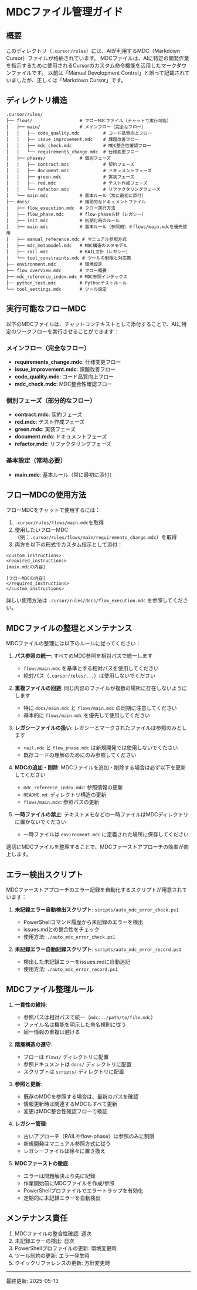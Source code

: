 # MDCファイル管理ガイド

## 概要
このディレクトリ（`.cursor/rules`）には、AIが利用するMDC（Markdown Cursor）ファイルが格納されています。
MDCファイルは、AIに特定の開発作業を指示するために使用されるCursorのカスタム命令機能を活用したマークダウンファイルです。
以前は「Manual Development Control」と誤って記載されていましたが、正しくは「Markdown Cursor」です。

## ディレクトリ構造

```
.cursor/rules/
├── flows/                  # フローMDCファイル（チャットで実行可能）
│   ├── main/               # メインフロー（完全なフロー）
│   │   ├── code_quality.mdc         # コード品質向上フロー
│   │   ├── issue_improvement.mdc    # 課題改善フロー
│   │   ├── mdc_check.mdc            # MDC整合性確認フロー
│   │   └── requirements_change.mdc  # 仕様変更フロー
│   ├── phases/             # 個別フェーズ
│   │   ├── contract.mdc             # 契約フェーズ
│   │   ├── document.mdc             # ドキュメントフェーズ
│   │   ├── green.mdc                # 実装フェーズ
│   │   ├── red.mdc                  # テスト作成フェーズ
│   │   └── refactor.mdc             # リファクタリングフェーズ
│   └── main.mdc            # 基本ルール（常に最初に添付）
├── docs/                   # 補助的なドキュメントファイル
│   ├── flow_execution.mdc  # フロー実行方法
│   ├── flow_phase.mdc      # flow-phase方針（レガシー）
│   ├── init.mdc            # 初期化時のルール
│   ├── main.mdc            # 基本ルール（参照用）※flows/main.mdcを優先使用
│   ├── manual_reference.mdc # マニュアル参照方式
│   ├── mdc_metamodel.mdc   # MDC構造のメタモデル
│   ├── rail.mdc            # RAIL方針（レガシー）
│   └── tool_constraints.mdc # ツールの制限と対応策
├── environment.mdc         # 環境設定
├── flow_overview.mdc       # フロー概要
├── mdc_reference_index.mdc # MDC参照インデックス
├── python_test.mdc         # Pythonテストルール
└── tool_settings.mdc       # ツール設定
```

## 実行可能なフローMDC

以下のMDCファイルは、チャットコンテキストとして添付することで、AIに特定のワークフローを実行させることができます：

### メインフロー（完全なフロー）
- **requirements_change.mdc**: 仕様変更フロー
- **issue_improvement.mdc**: 課題改善フロー
- **code_quality.mdc**: コード品質向上フロー
- **mdc_check.mdc**: MDC整合性確認フロー

### 個別フェーズ（部分的なフロー）
- **contract.mdc**: 契約フェーズ
- **red.mdc**: テスト作成フェーズ
- **green.mdc**: 実装フェーズ
- **document.mdc**: ドキュメントフェーズ
- **refactor.mdc**: リファクタリングフェーズ

### 基本設定（常時必要）
- **main.mdc**: 基本ルール（常に最初に添付）

## フローMDCの使用方法

フローMDCをチャットで使用するには：

1. `.cursor/rules/flows/main.mdc`を取得
2. 使用したいフローMDC（例：`.cursor/rules/flows/main/requirements_change.mdc`）を取得
3. 両方を以下の形式でカスタム指示として添付：

```
<custom_instructions>
<required_instructions>
[main.mdcの内容]

[フローMDCの内容]
</required_instructions>
</custom_instructions>
```

詳しい使用方法は `.cursor/rules/docs/flow_execution.mdc` を参照してください。

## MDCファイルの整理とメンテナンス

MDCファイルの整理には以下のルールに従ってください：

1. **パス参照の統一**: すべてのMDC参照を相対パスで統一します
   - `flows/main.mdc` を基準とする相対パスを使用してください
   - 絶対パス（`.cursor/rules/...`）は使用しないでください

2. **重複ファイルの回避**: 同じ内容のファイルが複数の場所に存在しないようにします
   - 特に `docs/main.mdc` と `flows/main.mdc` の同期に注意してください
   - 基本的に `flows/main.mdc` を優先して使用してください

3. **レガシーファイルの扱い**: レガシーとマークされたファイルは参照のみとします
   - `rail.mdc` と `flow_phase.mdc` は新規開発では使用しないでください
   - 既存コードの理解のためにのみ参照してください

4. **MDCの追加・削除**: MDCファイルを追加・削除する場合は必ず以下を更新してください
   - `mdc_reference_index.mdc`: 参照情報の更新
   - `README.md`: ディレクトリ構造の更新
   - `flows/main.mdc`: 参照パスの更新

5. **一時ファイルの禁止**: テキストメモなどの一時ファイルはMDCディレクトリに置かないでください
   - 一時ファイルは `environment.mdc` に定義された場所に保存してください

適切にMDCファイルを整理することで、MDCファーストアプローチの効率が向上します。

## エラー検出スクリプト

MDCファーストアプローチのエラー記録を自動化するスクリプトが用意されています：

1. **未記録エラー自動検出スクリプト**: `scripts/auto_mdc_error_check.ps1`
   - PowerShellコマンド履歴から未記録のエラーを検出
   - issues.mdとの整合性をチェック
   - 使用方法: `./auto_mdc_error_check.ps1`

2. **未記録エラー自動記録スクリプト**: `scripts/auto_mdc_error_record.ps1`
   - 検出した未記録エラーをissues.mdに自動追記
   - 使用方法: `./auto_mdc_error_record.ps1`

## MDCファイル整理ルール

1. **一貫性の維持**:
   - 参照パスは相対パスで統一（`mdc:../path/to/file.mdc`）
   - ファイル名は機能を明示した命名規則に従う
   - 同一情報の重複は避ける

2. **階層構造の遵守**:
   - フローは `flows/` ディレクトリに配置
   - 参照ドキュメントは `docs/` ディレクトリに配置
   - スクリプトは `scripts/` ディレクトリに配置

3. **参照と更新**:
   - 既存のMDCを参照する場合は、最新のパスを確認
   - 情報更新時は関連するMDCもすべて更新
   - 変更はMDC整合性確認フローで検証

4. **レガシー管理**:
   - 古いアプローチ（RAILやflow-phase）は参照のみに制限
   - 新規開発はマニュアル参照方式に従う
   - レガシーファイルは徐々に置き換え

5. **MDCファーストの徹底**:
   - エラーは問題解決より先に記録
   - 作業開始前にMDCファイルを作成/参照
   - PowerShellプロファイルでエラートラップを有効化
   - 定期的に未記録エラーを自動検出

## メンテナンス責任

1. MDCファイルの整合性確認: 週次
2. 未記録エラーの検出: 日次
3. PowerShellプロファイルの更新: 環境変更時
4. ツール制約の更新: エラー発生時
5. クイックリファレンスの更新: 方針変更時

---

最終更新: 2025-05-13
